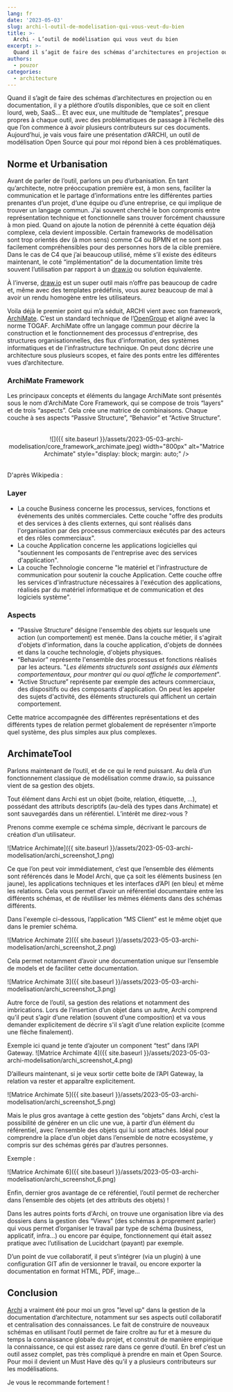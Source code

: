 ```yaml
---
lang: fr
date: '2023-05-03'
slug: archi-l-outil-de-modelisation-qui-vous-veut-du-bien
title: >-
  Archi - L’outil de modélisation qui vous veut du bien
excerpt: >-
  Quand il s’agit de faire des schémas d’architectures en projection ou en documentation, il y a pléthore d’outils disponibles, que ce soit en client lourd, web, SaaS… Et avec eux, une multitude de “templates”, presque propres à chaque outil, avec des problématiques de passage à l’échelle dès que l’on commence à avoir plusieurs contributeurs sur ces documents.
authors:
  - pouzor
categories:
  - architecture
---
```


Quand il s’agit de faire des schémas d’architectures en projection ou en documentation, il y a pléthore d’outils disponibles, que ce soit en client lourd, web, SaaS… Et avec eux, une multitude de “templates”, presque propres à chaque outil, avec des problématiques de passage à l’échelle dès que l’on commence à avoir plusieurs contributeurs sur ces documents.
Aujourd’hui, je vais vous faire une présentation d’ARCHI, un outil de modélisation Open Source qui pour moi répond bien à ces problématiques.


## Norme et Urbanisation

Avant de parler de l’outil, parlons un peu d’urbanisation. En tant qu’architecte, notre préoccupation première est, à mon sens, faciliter la communication et le partage d’informations entre les différentes parties prenantes d’un projet, d’une équipe ou d’une entreprise, ce qui implique de trouver un langage commun. J’ai souvent cherché le bon compromis entre représentation technique et fonctionnelle sans trouver forcément chaussure à mon pied. Quand on ajoute la notion de pérennité à cette équation déjà complexe, cela devient impossible. Certain frameworks de modélisation sont trop orientés dev (à mon sens) comme C4 ou BPMN et ne sont pas facilement compréhensibles pour des personnes hors de la cible première.
Dans le cas de C4 que j’ai beaucoup utilisé, même s’il existe des éditeurs maintenant, le coté “implémentation” de la documentation limite très souvent l’utilisation par rapport à un [draw.io](http://draw.io) ou solution équivalente.

À l’inverse, [draw.io](http://draw.io) est un super outil mais n’offre pas beaucoup de cadre et, même avec des templates prédéfinis, vous aurez beaucoup de mal à avoir un rendu homogène entre les utilisateurs.

Voila déjà le premier point qui m’a séduit, ARCHI vient avec son framework, [ArchiMate](https://fr.wikipedia.org/wiki/ArchiMate). C’est un standard technique de l’[OpenGroup](https://www.opengroup.org/) et aligné avec la norme TOGAF.
ArchiMate offre un langage commun pour décrire la construction et le fonctionnement des processus d'entreprise, des structures organisationnelles, des flux d'information, des systèmes informatiques et de l'infrastructure technique. On peut donc décrire une architecture sous plusieurs scopes, et faire des ponts entre les différentes vues d’architecture.


### ArchiMate Framework

Les principaux concepts et éléments du langage ArchiMate sont présentés sous le nom d'ArchiMate Core Framework, qui se compose de trois “layers” et de trois “aspects”. Cela crée une matrice de combinaisons. Chaque couche à ses aspects “Passive Structure”, “Behavior” et “Active Structure”.

<figure style="text-align: center; margin: 2rem 0;">
  ![]({{ site.baseurl }}/assets/2023-05-03-archi-modelisation/core_framework_archimate.jpeg) width="800px" alt="Matrice Archimate" style="display: block; margin: auto;" />
</figure>

D'après Wikipedia : 

### Layer

- La couche Business concerne les processus, services, fonctions et événements des unités commerciales. Cette couche "offre des produits et des services à des clients externes, qui sont réalisés dans l'organisation par des processus commerciaux exécutés par des acteurs et des rôles commerciaux".
- La couche Application concerne les applications logicielles qui "soutiennent les composants de l'entreprise avec des services d'application".
- La couche Technologie concerne "le matériel et l'infrastructure de communication pour soutenir la couche Application. Cette couche offre les services d'infrastructure nécessaires à l'exécution des applications, réalisés par du matériel informatique et de communication et des logiciels système".

### Aspects

- “Passive Structure” désigne l'ensemble des objets sur lesquels une action (un comportement) est menée. Dans la couche métier, il s'agirait d'objets d'information, dans la couche application, d'objets de données et dans la couche technologie, d'objets physiques.
- “Behavior” représente l'ensemble des processus et fonctions réalisés par les acteurs. "*Les éléments structurels sont assignés aux éléments comportementaux, pour montrer qui ou quoi affiche le comportement*".
- “Active Structure” représente par exemple des acteurs commerciaux, des dispositifs ou des composants d'application. On peut les appeler des sujets d'activité, des éléments structurels qui affichent un certain comportement.


Cette matrice accompagnée des différentes représentations et des différents types de relation permet globalement de représenter n’importe quel système, des plus simples aux plus complexes.


## ArchimateTool


Parlons maintenant de l’outil, et de ce qui le rend puissant.
Au delà d’un fonctionnement classique de modélisation comme draw.io, sa puissance vient de sa gestion des objets.

Tout élément dans Archi est un objet (boite, relation, étiquette, …), possédant des attributs descriptifs (au-delà des types dans Archimate) et sont sauvegardés dans un référentiel. L’intérêt me direz-vous ?

Prenons comme exemple ce schéma simple, décrivant le parcours de création d’un utilisateur.


![Matrice Archimate]({{ site.baseurl }}/assets/2023-05-03-archi-modelisation/archi_screenshot_1.png)

Ce que l’on peut voir immédiatement, c’est que l’ensemble des éléments sont référencés dans le Model Archi, que ça soit les éléments business (en jaune), les applications techniques et les interfaces d’API (en bleu) et même les relations. Cela vous permet d’avoir un référentiel documentaire entre les différents schémas, et de réutiliser les mêmes éléments dans des schémas différents.


Dans l'exemple ci-dessous, l’application “MS Client” est le même objet que dans le premier schéma.

![Matrice Archimate 2]({{ site.baseurl }}/assets/2023-05-03-archi-modelisation/archi_screenshot_2.png)


Cela permet notamment d’avoir une documentation unique sur l’ensemble de models et de faciliter cette documentation.

![Matrice Archimate 3]({{ site.baseurl }}/assets/2023-05-03-archi-modelisation/archi_screenshot_3.png)

Autre force de l’outil, sa gestion des relations et notamment des imbrications. Lors de l’insertion d’un objet dans un autre, Archi comprend qu’il peut s’agir d’une relation (souvent d’une composition) et va vous demander explicitement de décrire s'il s’agit d’une relation explicite (comme une flèche finalement). 

Exemple ici quand je tente d’ajouter un component “test” dans l’API Gateway.
![Matrice Archimate 4]({{ site.baseurl }}/assets/2023-05-03-archi-modelisation/archi_screenshot_4.png)


D’ailleurs maintenant, si je veux sortir cette boite de l’API Gateway, la relation va rester et apparaître explicitement.

![Matrice Archimate 5]({{ site.baseurl }}/assets/2023-05-03-archi-modelisation/archi_screenshot_5.png)


Mais le plus gros avantage à cette gestion des “objets” dans Archi, c’est la possibilité de générer en un clic une vue, à partir d’un élément du référentiel, avec l’ensemble des objets qui lui sont attachés. Idéal pour comprendre la place d’un objet dans l’ensemble de notre ecosystème, y compris sur des schémas gérés par d’autres personnes.

Exemple :

![Matrice Archimate 6]({{ site.baseurl }}/assets/2023-05-03-archi-modelisation/archi_screenshot_6.png)

Enfin, dernier gros avantage de ce référentiel, l’outil permet de rechercher dans l’ensemble des objets (et des attributs des objets) !

Dans les autres points forts d'Archi, on trouve une organisation libre via des dossiers dans la gestion des “Views” (des schémas à proprement parler) qui vous permet d’organiser le travail par type de schéma (business, applicatif, infra…) ou encore par équipe, fonctionnement qui était assez pratique avec l’utilisation de Lucidchart (payant) par exemple.

D’un point de vue collaboratif, il peut s’intégrer (via un plugin) à une configuration GIT afin de versionner le travail, ou encore exporter la documentation en format HTML, PDF, image...


## Conclusion

[Archi](https://www.archimatetool.com/) a vraiment été pour moi un gros "level up" dans la gestion de la documentation d’architecture, notamment sur ses aspects outil collaboratif et centralisation des connaissances. Le fait de construire de nouveaux schémas en utilisant l’outil permet de faire croître au fur et à mesure du temps la connaissance globale du projet, et construit de manière empirique la connaissance, ce qui est assez rare dans ce genre d’outil.
En bref c’est un outil assez complet, pas très compliqué à prendre en main et Open Source. Pour moi il devient un Must Have dès qu’il y a plusieurs contributeurs sur les modélisations.

Je vous le recommande fortement !

